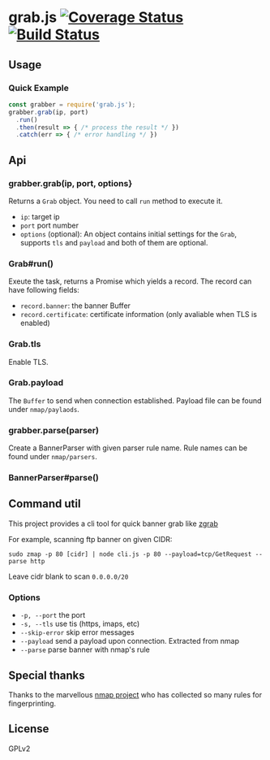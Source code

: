 # grab.js [![Coverage Status](https://coveralls.io/repos/github/ChiChou/grab.js/badge.svg?branch=master)](https://coveralls.io/github/ChiChou/grab.js?branch=master) [![Build Status](https://travis-ci.org/ChiChou/grab.js.svg?branch=master)](https://travis-ci.org/ChiChou/grab.js)

## Usage

### Quick Example

```js
const grabber = require('grab.js');
grabber.grab(ip, port)
  .run()
  .then(result => { /* process the result */ })
  .catch(err => { /* error handling */ })
```

## Api

### grabber.grab(ip, port, options}

Returns a `Grab` object. You need to call `run` method to execute it.

* `ip`: target ip
* `port` port number
* `options` (optional): An object contains initial settings for the `Grab`, supports `tls` and `payload` and both of them are optional.

### Grab#run()

Exeute the task, returns a Promise which yields a record. The record can have following fields:

* `record.banner`: the banner Buffer
* `record.certificate`: certificate information (only avaliable when TLS is enabled)

### Grab.tls

Enable TLS.

### Grab.payload

The `Buffer` to send when connection established. Payload file can be found under `nmap/paylaods`.

### grabber.parse(parser)

Create a BannerParser with given parser rule name. Rule names can be found under `nmap/parsers`.

### BannerParser#parse()

## Command util

This project provides a cli tool for quick banner grab like [zgrab](http://github.com/zmap/zgrab)

For example, scanning ftp banner on given CIDR:

`sudo zmap -p 80 [cidr] | node cli.js -p 80 --payload=tcp/GetRequest --parse http` 

Leave cidr blank to scan `0.0.0.0/20`

### Options

* `-p, --port` the port
* `-s, --tls` use tis (https, imaps, etc)
* `--skip-error` skip error messages
* `--payload` send a payload upon connection. Extracted from nmap
* `--parse` parse banner with nmap's rule

## Special thanks 

Thanks to the marvellous [nmap project](https://nmap.org) who has collected so many rules for fingerprinting.

## License

GPLv2
